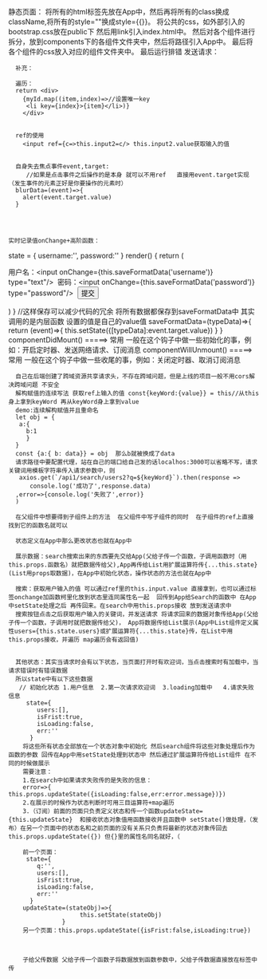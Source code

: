 静态页面：
       将所有的html标签先放在App中，然后再将所有的class换成className,将所有的style=""换成style={{}}。
       将公共的css，如外部引入的bootstrap.css放在public下 然后用link引入index.html中。
       然后对各个组件进行拆分，放到components下的各组件文件夹中，然后将路径引入App中。
       最后将各个组件的css放入对应的组件文件夹中。
       最后运行排错
发送请求：

      补充：
      
      遍历：
      return <div>
        {myId.map((item,index)=>//设置唯一key
         <li key={index}>{item}</li>)}
        </div>


      ref的使用
        <input ref={c=>this.input2=c/> this.input2.value获取输入的值


      自身失去焦点事件event,target:
         //如果是点击事件之后操作的是本身 就可以不用ref   直接用event.target实现（发生事件的元素正好是你要操作的元素时）
      blurData=(event)=>{
        alert(event.target.value)
      }



   
    实时记录值onChange+高阶函数：
 state = {
        username:'',
        password:''
      }
      render() {
       return (
         <div>
          <form action="" onSubmit={this.showData}>
            用户名：<input onChange={this.saveFormatData('username')} type="text"/>&nbsp;
            密码：<input onChange={this.saveFormatData('password')} type="password"/>&nbsp;
            <button>提交</button>
            </form>
          </div>
       ) 
      }
      //这样保存可以减少代码的冗余 将所有数据都保存到saveFormatData中  其实调用的是内层函数 设置的值是自己的value值
      saveFormatData=(typeData)=>{
        return (event)=>{
          this.setState({[typeData]:event.target.value})
        }
      }
        componentDidMount() =====> 常用
        一般在这个钩子中做一些初始化的事，例如：开启定时器、发送网络请求、订阅消息
        componentWillUnmount()  =====> 常用
        一般在这个钩子中做一些收尾的事，例如：关闭定时器、取消订阅消息



      自己在后端创建了跨域资源共享请求头，不存在跨域问题，但是上线的项目一般不用cors解决跨域问题 不安全
      解构赋值的连续写法 获取ref上输入的值 const{keyWord:{value}} = this//从this身上拿到keyWord 再从keyWord身上拿到value
      demo:连续解构赋值并且重命名 
      let obj = {
       a:{
         b:1 
         }
      }
      const {a:{ b: data}} = obj  那么b就被换成了data
      请求路径中要配置代理，站在自己的端口给自己发的话localhos:3000可以省略不写，请求关键词用模板字符串传入请求参数中，则 
       axios.get(`/api1/search/users2?q=${keyWord}`).then(response => 
          console.log('成功了',response.data)
      ,error=>{console.log('失败了',error)}
      )

      在父组件中想要得到子组件上的方法  在父组件中写子组件的同时  在子组件的ref上直接找到它的函数名就可以

      状态定义在App中那么更改状态也就在App中

      展示数据：search搜索出来的东西要先交给App(父给子传一个函数，子调用函数时（用this.props.函数名）就把数据传给父),App再传给List用扩展运算符传{...this.state}(List用props取数据)，在App中初始化状态，操作状态的方法也就在App中
      
      搜索：获取用户输入的值 可以通过ref里的this.input.value 直接拿到，也可以通过标签onchange加函数柯里化放到状态里连同属性名一起  回传到App给Search的函数中 在App中setState处理之后 再传回来。在search中用this.props接收 放到发送请求中
      搜索按钮点击之后获取用户输入的关键词，并发送请求 将请求回来的数据对象传给App(父给子传一个函数，子调用时就把数据传给父)， App将数据传给List展示(App中List组件定义属性users={this.state.users}或扩展运算符{...this.state}传，在List中用this.props接收，并遍历 map遍历会有返回值)


      其他状态：其实当请求时会有以下状态，当页面打开时有欢迎词，当点击搜索时有加载中，当请求错误时有错误数据
      所以state中有以下这些数据
       // 初始化状态 1.用户信息  2.第一次请求欢迎词  3.loading加载中   4.请求失败信息
         state={
            users:[],
            isFrist:true,
            isLoading:false,
            err:''
          }
        将这些所有状态全部放在一个状态对象中初始化 然后search组件将这些对象处理后作为函数的参数 回传在App中用setState处理到状态中 然后通过扩展运算符传给List组件 在不同的时候做展示
        需要注意：
        1.在search中如果请求失败传的是失败的信息：
        error=>{ this.props.updateState({isLoading:false,err:error.message})})
        2.在展示的时候作为状态判断时可用三目运算符+map遍历
        3.（订阅）前面的页面只负责定义状态和传一个函数updateState={this.updateState}  和接收状态对象值用函数接收并且函数中 setState()做处理，（发布）在另一个页面中的状态名和之前页面的没有关系只负责将最新的状态对象传回去 this.props.updateState({}) 但{}里的属性名同名就好，（
        
        前一个页面：
         state={
            q:'',
            users:[],
            isFrist:true,
            isLoading:false,
            err:''
          }
        updateState=(stateObj)=>{
                        this.setState(stateObj)
                   }
        另一个页面：this.props.updateState({isFrist:false,isLoading:true})
        


        子给父传数据 父给子传一个函数子将数据放到函数参数中，父给子传数据直接放在标签中传